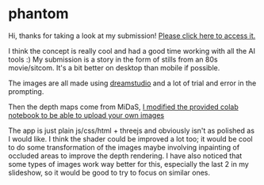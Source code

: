 # phantom

Hi, thanks for taking a look at my submission! [Please click here to access it.](https://oscarsaharoy.github.io/phantom)

I think the concept is really cool and had a good time working with all the AI tools :) My submission is a story in the form of stills from an 80s movie/sitcom. It's a bit better on desktop than mobile if possible.

The images are all made using [dreamstudio](https://beta.dreamstudio.ai/dream) and a lot of trial and error in the prompting.

Then the depth maps come from MiDaS, [I modified the provided colab notebook to be able to upload your own images](https://colab.research.google.com/drive/14YPZrFaw8PbBgsjFJHXp9zoSa0vfZsCK?usp=sharing)

The app is just plain js/css/html + threejs and obviously isn't as polished as I would like. I think the shader could be improved a lot too; it would be cool to do some transformation of the images maybe involving inpainting of occluded areas to improve the depth rendering. I have also noticed that some types of images work way better for this, especially the last 2 in my slideshow, so it would be good to try to focus on similar ones.

